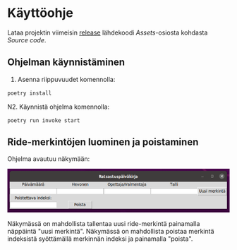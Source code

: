 # Käyttöohje

Lataa projektin viimeisin [release](https://github.com/loeppoe/ot-harjoitustyo-ridediary/releases/tag/viikko) lähdekoodi _Assets_-osiosta kohdasta _Source code_.

## Ohjelman käynnistäminen

1. Asenna riippuvuudet komennolla:

```bash
poetry install
```

N2. Käynnistä ohjelma komennolla:

```
poetry run invoke start
```

## Ride-merkintöjen luominen ja poistaminen

Ohjelma avautuu näkymään:

![](./kuvat/rideview.png)

Näkymässä on mahdollista tallentaa uusi ride-merkintä painamalla näppäintä "uusi merkintä".
Näkymässä on mahdollista poistaa merkintä indeksistä syöttämällä merkinnän indeksi ja painamalla "poista".
